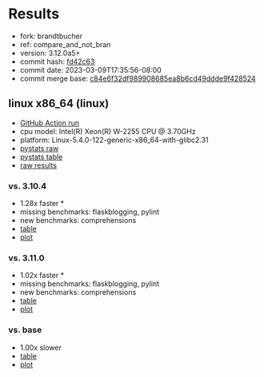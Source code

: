 # Results

- fork: brandtbucher
- ref: compare_and_not_bran
- version: 3.12.0a5+
- commit hash: [fd42c63](https://github.com/brandtbucher/cpython/commit/fd42c63)
- commit date: 2023-03-09T17:35:56-08:00
- commit merge base: [c84e6f32df989908685ea8b6cd49ddde9f428524](https://github.com/brandtbucher/cpython/commit/c84e6f32df989908685ea8b6cd49ddde9f428524)

## linux x86_64 (linux)

- [GitHub Action run](https://github.com/faster-cpython/benchmarking/actions/runs/4382057477)
- cpu model: Intel(R) Xeon(R) W-2255 CPU @ 3.70GHz
- platform: Linux-5.4.0-122-generic-x86_64-with-glibc2.31
- [pystats raw](bm-20230309-linux-x86_64-brandtbucher-compare_and_not_bran-3.12.0a5%2B-fd42c63-pystats.json)
- [pystats table](bm-20230309-linux-x86_64-brandtbucher-compare_and_not_bran-3.12.0a5%2B-fd42c63-pystats.md)
- [raw results](bm-20230309-linux-x86_64-brandtbucher-compare_and_not_bran-3.12.0a5%2B-fd42c63.json)

### vs. 3.10.4

- 1.28x faster \*
- missing benchmarks: flaskblogging, pylint
- new benchmarks: comprehensions
- [table](bm-20230309-linux-x86_64-brandtbucher-compare_and_not_bran-3.12.0a5%2B-fd42c63-vs-3.10.4.md)
- [plot](bm-20230309-linux-x86_64-brandtbucher-compare_and_not_bran-3.12.0a5%2B-fd42c63-vs-3.10.4.png)

### vs. 3.11.0

- 1.02x faster \*
- missing benchmarks: flaskblogging, pylint
- new benchmarks: comprehensions
- [table](bm-20230309-linux-x86_64-brandtbucher-compare_and_not_bran-3.12.0a5%2B-fd42c63-vs-3.11.0.md)
- [plot](bm-20230309-linux-x86_64-brandtbucher-compare_and_not_bran-3.12.0a5%2B-fd42c63-vs-3.11.0.png)

### vs. base

- 1.00x slower
- [table](bm-20230309-linux-x86_64-brandtbucher-compare_and_not_bran-3.12.0a5%2B-fd42c63-vs-base.md)
- [plot](bm-20230309-linux-x86_64-brandtbucher-compare_and_not_bran-3.12.0a5%2B-fd42c63-vs-base.png)

